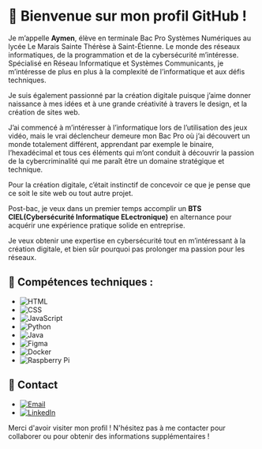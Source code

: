 # 👋 Bienvenue sur mon profil GitHub !

Je m’appelle **Aymen**, élève en terminale Bac Pro Systèmes Numériques au lycée Le Marais Sainte Thérèse à Saint-Étienne. Le monde des réseaux informatiques, de la programmation et de la cybersécurité m’intéresse. Spécialisé en Réseau Informatique et Systèmes Communicants, je m’intéresse de plus en plus à la complexité de l’informatique et aux défis techniques.

Je suis également passionné par la création digitale puisque j’aime donner naissance à mes idées et à une grande créativité à travers le design, et la création de sites web. 

J’ai commencé à m’intéresser à l’informatique lors de l’utilisation des jeux vidéo, mais le vrai déclencheur demeure mon Bac Pro où j’ai découvert un monde totalement différent, apprendant par exemple le binaire, l’hexadécimal et tous ces éléments qui m’ont conduit à découvrir la passion de la cybercriminalité qui me paraît être un domaine stratégique et technique. 

Pour la création digitale, c’était instinctif de concevoir ce que je pense que ce soit le site web ou tout autre projet. 

Post-bac, je veux dans un premier temps accomplir un **BTS CIEL(Cybersécurité Informatique ELectronique)** en alternance pour acquérir une expérience pratique solide en entreprise. 

Je veux obtenir une expertise en cybersécurité tout en m’intéressant à la création digitale, et bien sûr pourquoi pas prolonger ma passion pour les réseaux.

## 🚀 Compétences techniques :

- ![HTML](https://img.shields.io/badge/HTML-E34F26?style=for-the-badge&logo=html5&logoColor=white)  
- ![CSS](https://img.shields.io/badge/CSS-1572B6?style=for-the-badge&logo=css3&logoColor=white)  
- ![JavaScript](https://img.shields.io/badge/JavaScript-F7DF1E?style=for-the-badge&logo=javascript&logoColor=black)  
- ![Python](https://img.shields.io/badge/Python-3776AB?style=for-the-badge&logo=python&logoColor=white)  
- ![Java](https://img.shields.io/badge/Java-007396?style=for-the-badge&logo=java&logoColor=white)  
- ![Figma](https://img.shields.io/badge/Figma-F24E1E?style=for-the-badge&logo=figma&logoColor=white)  
- ![Docker](https://img.shields.io/badge/Docker-2496ED?style=for-the-badge&logo=docker&logoColor=white)  
- ![Raspberry Pi](https://img.shields.io/badge/Raspberry%20Pi-C51A4A?style=for-the-badge&logo=raspberry-pi&logoColor=white)  

## 📧 Contact
- [![Email](https://img.shields.io/badge/Email-contact%20me-EA4335?style=for-the-badge&logo=gmail&logoColor=white)](mailto:contact.hammache.aymen@gmail.com)
- [![LinkedIn](https://img.shields.io/badge/LinkedIn-0077B5?style=for-the-badge&logo=linkedin&logoColor=white)](https://www.linkedin.com/in/aymen-hammache-6aa3a32b7)
  
Merci d'avoir visiter mon profil ! N'hésitez pas à me contacter pour collaborer ou pour obtenir des informations supplémentaires !


